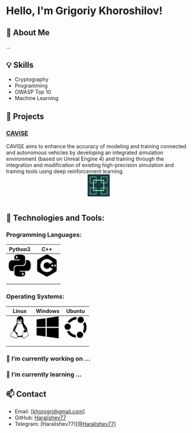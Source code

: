 <!--
**Haralishev77/Haralishev77** is a ✨ _special_ ✨ repository because its `README.md` (this file) appears on your GitHub profile.

Here are some ideas to get you started:

- 🔭 I’m currently working on ...
- 🌱 I’m currently learning ...
- 👯 I’m looking to collaborate on ...
- 🤔 I’m looking for help with ...
- 💬 Ask me about ...
- 📫 How to reach me: ...
- 😄 Pronouns: ...
- ⚡ Fun fact: ...
-->
# Hello, I'm Grigoriy Khoroshilov!

## 👋 About Me

...

## 💡 Skills
- Cryptography
- Programming
- OWASP Top 10
- Machine Learning

## 📂 Projects
### [CAVISE](https://github.com/CAVISE)
CAVISE aims to enhance the accuracy of modeling and training connected and autonomous vehicles by developing an integrated simulation environment (based on Unreal Engine 4) and training through the integration and modification of existing high-precision simulation and training tools using deep reinforcement learning.
<img src="CAVISE.png" style="width: 60px; height: 60px; display: block; margin: auto;" />&nbsp; 

## 🔧 Technologies and Tools:
### Programming Languages:
| Python3 | C++ |
|----------|----------|
| <img src="python.svg" style="width: 60px; height: 60px; display: block; margin: auto;" />&nbsp; | <img src="cplusplus.svg" style="width: 60px; height: 60px; display: block; margin: auto;" />&nbsp; |

### Operating Systems:
| Linux | Windows | Ubuntu |
|----------|----------|----------|
| <img src="linux.svg" style="width: 60px; height: 60px; display: block; margin: auto;" />&nbsp; | <img src="windows10.svg" style="width: 60px; height: 60px; display: block; margin: auto;" />&nbsp; | <img src="ubuntu.svg" style="width: 60px; height: 60px; display: block; margin: auto;" />&nbsp; |

### 🔭 I’m currently working on ...

### 🌱 I’m currently learning ...

## 📫 Contact
- Email: [khorogri@gmail.com]
- GitHub: [Haralishev77](https://github.com/Haralishev77)
- Telegram: [Haralishev77][[@Haralishev77](https://t.me/Haralishev77)]
